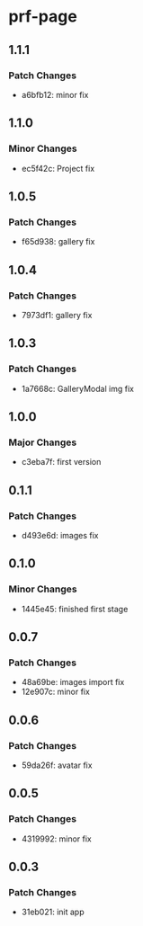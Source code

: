 # prf-page

## 1.1.1

### Patch Changes

- a6bfb12: minor fix

## 1.1.0

### Minor Changes

- ec5f42c: Project fix

## 1.0.5

### Patch Changes

- f65d938: gallery fix

## 1.0.4

### Patch Changes

- 7973df1: gallery fix

## 1.0.3

### Patch Changes

- 1a7668c: GalleryModal img fix

## 1.0.0

### Major Changes

- c3eba7f: first version

## 0.1.1

### Patch Changes

- d493e6d: images fix

## 0.1.0

### Minor Changes

- 1445e45: finished first stage

## 0.0.7

### Patch Changes

- 48a69be: images import fix
- 12e907c: minor fix

## 0.0.6

### Patch Changes

- 59da26f: avatar fix

## 0.0.5

### Patch Changes

- 4319992: minor fix

## 0.0.3

### Patch Changes

- 31eb021: init app
